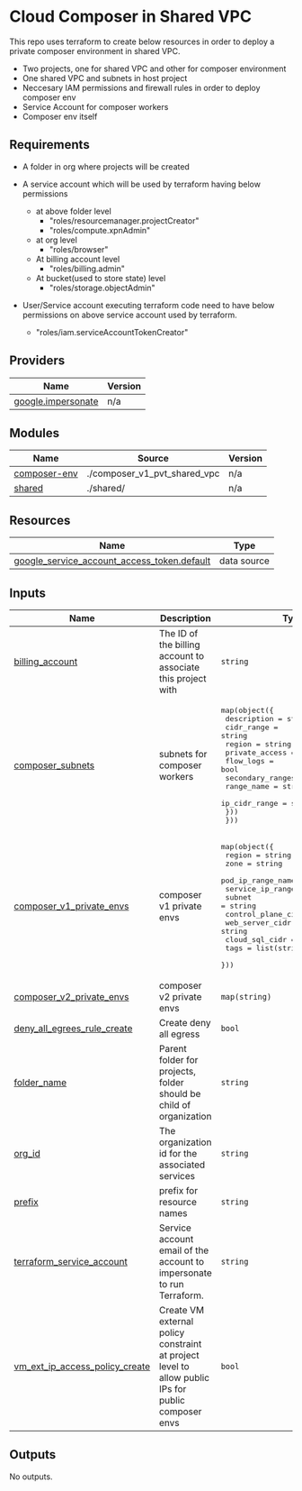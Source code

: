 <!-- BEGIN_TF_DOCS -->
# Cloud Composer in Shared VPC

This repo uses terraform to create below resources in order to deploy a private composer environment in shared VPC.
* Two projects, one for shared VPC and other for composer environment
* One shared VPC and subnets in host project
* Neccesary IAM permissions and firewall rules in order to deploy composer env
* Service Account for composer workers
* Composer env itself

## Requirements
* A folder in org where projects will be created
* A service account which will be used by terraform having below permissions 
   * at above folder level
       * "roles/resourcemanager.projectCreator"
       * "roles/compute.xpnAdmin"
   * at org level
       * "roles/browser"
   * At billing account level
       * "roles/billing.admin"
   * At bucket(used to store state) level
       * "roles/storage.objectAdmin"

* User/Service account executing terraform code need to have below permissions on above service account used by terraform.
  * "roles/iam.serviceAccountTokenCreator"

## Providers

| Name | Version |
|------|---------|
| <a name="provider_google.impersonate"></a> [google.impersonate](#provider\_google.impersonate) | n/a |

## Modules

| Name | Source | Version |
|------|--------|---------|
| <a name="module_composer-env"></a> [composer-env](#module\_composer-env) | ./composer_v1_pvt_shared_vpc | n/a |
| <a name="module_shared"></a> [shared](#module\_shared) | ./shared/ | n/a |

## Resources

| Name | Type |
|------|------|
| [google_service_account_access_token.default](https://registry.terraform.io/providers/hashicorp/google/latest/docs/data-sources/service_account_access_token) | data source |

## Inputs

| Name | Description | Type | Default | Required |
|------|-------------|------|---------|:--------:|
| <a name="input_billing_account"></a> [billing\_account](#input\_billing\_account) | The ID of the billing account to associate this project with | `string` | n/a | yes |
| <a name="input_composer_subnets"></a> [composer\_subnets](#input\_composer\_subnets) | subnets for composer workers | <pre>map(object({<br>    description    = string<br>    cidr_range     = string<br>    region         = string<br>    private_access = bool<br>    flow_logs      = bool<br>    secondary_ranges = list(object({<br>      range_name    = string<br>      ip_cidr_range = string<br>    }))<br>  }))</pre> | `{}` | no |
| <a name="input_composer_v1_private_envs"></a> [composer\_v1\_private\_envs](#input\_composer\_v1\_private\_envs) | composer v1 private envs | <pre>map(object({<br>    region                = string<br>    zone                  = string<br>    pod_ip_range_name     = string<br>    service_ip_range_name = string<br>    subnet                = string<br>    control_plane_cidr    = string<br>    web_server_cidr       = string<br>    cloud_sql_cidr        = string<br>    tags                  = list(string)<br>  }))</pre> | `{}` | no |
| <a name="input_composer_v2_private_envs"></a> [composer\_v2\_private\_envs](#input\_composer\_v2\_private\_envs) | composer v2 private envs | `map(string)` | `{}` | no |
| <a name="input_deny_all_egrees_rule_create"></a> [deny\_all\_egrees\_rule\_create](#input\_deny\_all\_egrees\_rule\_create) | Create deny all egress | `bool` | `true` | no |
| <a name="input_folder_name"></a> [folder\_name](#input\_folder\_name) | Parent folder for projects, folder should be child of organization | `string` | n/a | yes |
| <a name="input_org_id"></a> [org\_id](#input\_org\_id) | The organization id for the associated services | `string` | n/a | yes |
| <a name="input_prefix"></a> [prefix](#input\_prefix) | prefix for resource names | `string` | n/a | yes |
| <a name="input_terraform_service_account"></a> [terraform\_service\_account](#input\_terraform\_service\_account) | Service account email of the account to impersonate to run Terraform. | `string` | n/a | yes |
| <a name="input_vm_ext_ip_access_policy_create"></a> [vm\_ext\_ip\_access\_policy\_create](#input\_vm\_ext\_ip\_access\_policy\_create) | Create VM external policy constraint at project level to allow public IPs for public composer envs | `bool` | `true` | no |

## Outputs

No outputs.
<!-- END_TF_DOCS -->